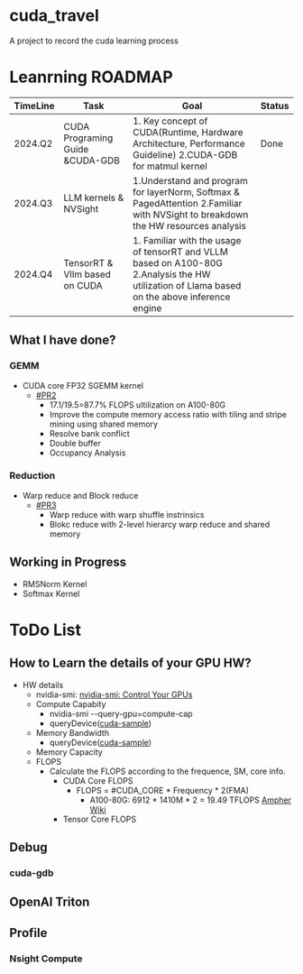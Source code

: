 # cuda_travel
A project to record the cuda learning process

# Leanrning ROADMAP 
|   TimeLine |Task  |Goal| Status
| -----------| ------------- |-----------| ------------- |
|2024.Q2     |CUDA Programing Guide &CUDA-GDB| 1. Key concept of  CUDA(Runtime, Hardware Architecture, Performance Guideline) 2.CUDA-GDB for matmul kernel | Done |
|2024.Q3     |LLM kernels & NVSight | 1.Understand and program for layerNorm, Softmax & PagedAttention 2.Familiar with NVSight to breakdown the HW resources analysis 
|2024.Q4     | TensorRT & Vllm  based on CUDA|1. Familiar with the usage of tensorRT and VLLM based on A100-80G  2.Analysis the HW utilization of Llama based on the above inference engine

## What I have done?
### GEMM
- CUDA core FP32 SGEMM kernel
  - [#PR2](https://github.com/liangan1/cuda_travel/pull/2)
    - 17.1/19.5=87.7% FLOPS ultilization on A100-80G
    - Improve the compute memory access ratio with tiling and stripe mining using shared memory 
    - Resolve bank conflict
    - Double buffer 
    - Occupancy Analysis
### Reduction 
- Warp reduce and Block reduce
  - [#PR3](https://github.com/liangan1/cuda_travel/pull/3)
      - Warp reduce with warp shuffle instrinsics 
      - Blokc reduce with 2-level hierarcy warp reduce and shared memory

## Working in Progress 
- RMSNorm Kernel
- Softmax Kernel
  
# ToDo List
## How to Learn the details of your GPU HW?
- HW details
  - nvidia-smi: [nvidia-smi: Control Your GPUs](https://www.microway.com/hpc-tech-tips/nvidia-smi_control-your-gpus/)
  - Compute Capabity
    - nvidia-smi --query-gpu=compute-cap
    - queryDevice([cuda-sample](https://github.com/NVIDIA/cuda-samples/tree/master/Samples/1_Utilities/deviceQuery))
  - Memory Bandwidth
    - queryDevice([cuda-sample](https://github.com/NVIDIA/cuda-samples/tree/master/Samples/1_Utilities/deviceQuery))
  - Memory Capacity 
  - FLOPS
    - Calculate the FLOPS according to the frequence, SM, core info.
       - CUDA Core FLOPS
         -  FLOPS = #CUDA_CORE * Frequency * 2(FMA)
            - A100-80G: 6912 * 1410M * 2 = 19.49 TFLOPS [Ampher Wiki](https://en.wikipedia.org/wiki/Ampere_(microarchitecture)#:~:text=The%20A100%20features%2019.5%20teraflops,s%20of%20graphics%20memory%20bandwidth.)
       - Tensor Core FLOPS
  
## Debug

### cuda-gdb 

## OpenAI Triton 

## Profile 

### Nsight Compute 

